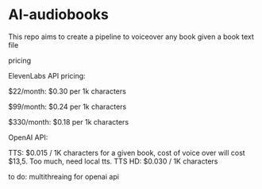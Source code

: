 # AI-audiobooks
This repo aims to create a pipeline to voiceover any book given a book text file



pricing

ElevenLabs API pricing:

$22/month: $0.30 per 1k characters

$99/month: $0.24 per 1k characters

$330/month: $0.18 per 1k characters

OpenAI API:

TTS: $0.015 / 1K characters
for a given book, cost of voice over will cost $13,5. Too much, need local tts.
TTS HD: $0.030 / 1K characters

to do: multithreaing for openai api